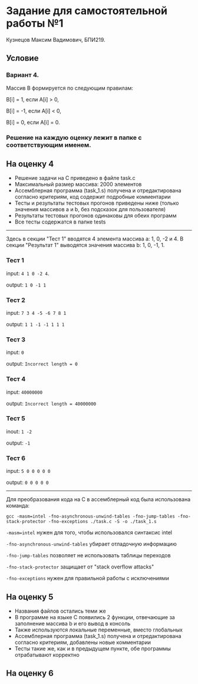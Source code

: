 # Задание для самостоятельной работы №1

Кузнецов Максим Вадимович, БПИ219. 

## Условие

### Вариант 4.

Массив B формируется по следующим правилам: 

B[i] = 1, если A[i] > 0,

B[i] = -1, если A[i] < 0,

B[i] = 0, если A[i] = 0.


### Решение на каждую оценку лежит в папке с соответствующим именем.

## На оценку 4

- Решение задачи на C приведено в файле task.c
- Максимальный размер массива: 2000 элементов
- Ассемблерная программа (task_1.s) получена и отредактирована согласно критериям, код содержит подробные комментарии
- Тесты и результаты тестовых прогонов приведены ниже (только значения массивов a и b, без подсказок для пользователя)
- Результаты тестовых прогонов одинаковы для обеих программ
- Все тесты содержатся в папке tests

***
Здесь в секции "Тест 1" вводятся 4 элемента массива a: 1, 0, -2 и 4. В секции "Результат 1" выводятся значения массива b: 1, 0, -1, 1.

### Тест 1

input: ``4 1 0 -2 4``.

output: ``1 0 -1 1``

### Тест 2

input: ``7 3 4 -5 -6 7 8 1``

output: ``1 1 -1 -1 1 1 1``

### Тест 3

input: ``0``

output: ``Incorrect length = 0``

### Тест 4

input: ``40000000``

output: ``Incorrect length = 40000000``

### Тест 5

inout: ``1 -2``

output: ``-1``

### Тест 6

input: ``5 0 0 0 0 0``

output: ``0 0 0 0 0``

***
Для преобразования кода на C в ассемблерный код была использована команда:

``gcc -masm=intel -fno-asynchronous-unwind-tables -fno-jump-tables -fno-stack-protector -fno-exceptions ./task.c -S -o ./task_1.s``

``-masm=intel`` нужен для того, чтобы использовался синтаксис intel

``-fno-asynchronous-unwind-tables`` убирает отладочную информацию

``-fno-jump-tables`` позволяет не использовать таблицы переходов

``-fno-stack-protector`` защищает от "stack overflow attacks"

``-fno-exceptions`` нужен для правильной работы с исключениями

## На оценку 5

- Названия файлов остались теми же 
- В программе на языке C появились 2 функции, отвечающие за заполнение массива b и его вывод в консоль
- Также используются локальные переменные, вместо глобальных
- Ассемблерная программа (task_1.s) получена и отредактирована согласно критериям, добавлены новые комментарии
- Тесты такие же, как и в предыдущем пункте, обе программы отрабатывают корректно

## На оценку 6

